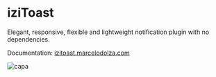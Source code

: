 # iziToast
Elegant, responsive, flexible and lightweight notification plugin with no dependencies.

	
Documentation: [izitoast.marcelodolza.com](http://izitoast.marcelodolza.com)

![capa](http://i.imgur.com/NKk7Rxm.png)

